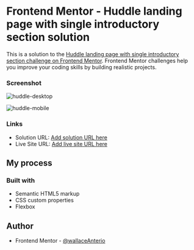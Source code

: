 # Frontend Mentor - Huddle landing page with single introductory section solution

This is a solution to the [Huddle landing page with single introductory section challenge on Frontend Mentor](https://www.frontendmentor.io/challenges/huddle-landing-page-with-a-single-introductory-section-B_2Wvxgi0). Frontend Mentor challenges help you improve your coding skills by building realistic projects. 


### Screenshot

![huddle-desktop](https://user-images.githubusercontent.com/54643137/164571430-d80d2679-52af-4e67-b230-0e5b21f15045.png)

![huddle-mobile](https://user-images.githubusercontent.com/54643137/164571433-9ab1d507-e89a-4a35-9469-f285c8765d35.png)

### Links

- Solution URL: [Add solution URL here](https://your-solution-url.com)
- Live Site URL: [Add live site URL here](https://your-live-site-url.com)

## My process

### Built with

- Semantic HTML5 markup
- CSS custom properties
- Flexbox

## Author

- Frontend Mentor - [@wallaceAnterio](https://www.frontendmentor.io/profile/wallaceAnterio)

